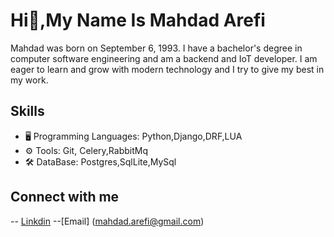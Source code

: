 # Hi👋,My Name Is Mahdad Arefi

Mahdad was born on September 6, 1993. I have a bachelor's degree in computer software engineering and am a backend and IoT developer. I am eager to learn and grow with modern technology and I try to give my best in my work.

## Skills
- 🖥️ Programming Languages: Python,Django,DRF,LUA
- ⚙️ Tools: Git, Celery,RabbitMq
- 🛠️ DataBase: Postgres,SqlLite,MySql

## Connect with me
-- [Linkdin](https://www.linkedin.com/in/mahdad-arefi/)
--[Email] (mahdad.arefi@gmail.com)



